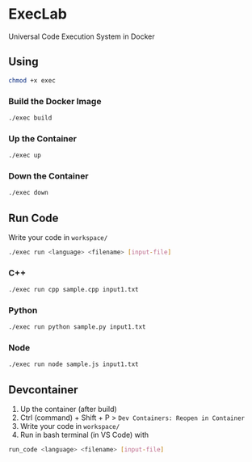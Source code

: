 # ExecLab

Universal Code Execution System in Docker

## Using

```sh
chmod +x exec
```

### Build the Docker Image
```sh
./exec build
```

### Up the Container
```sh
./exec up
```

### Down the Container
```sh
./exec down
```

## Run Code

Write your code in `workspace/`

```sh
./exec run <language> <filename> [input-file]
```

### C++
```sh
./exec run cpp sample.cpp input1.txt
```

### Python
```sh
./exec run python sample.py input1.txt
```

### Node
```sh
./exec run node sample.js input1.txt
```

## Devcontainer

1. Up the container (after build)
2. Ctrl (command) + Shift + P > `Dev Containers: Reopen in Container`
3. Write your code in `workspace/`
4. Run in bash terminal (in VS Code) with
```sh
run_code <language> <filename> [input-file]
```